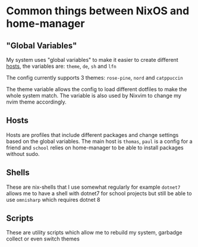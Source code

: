 # Common things between NixOS and home-manager

## "Global Variables"

My system uses "global variables" to make it easier to create different [hosts](#Hosts), the variables are: `theme`, `de`, `sh` and `lfn`

The config currently supports 3 themes: `rose-pine`, `nord` and `catppuccin`

The theme variable allows the config to load different dotfiles to make the whole system match. The variable is also used by Nixvim to change my nvim theme accordingly.

## Hosts

Hosts are profiles that include different packages and change settings based on the global variables. The main host is `thomas`, `paul` is a config for a friend and `school` relies on home-manager to be able to install packages without sudo.

## Shells

These are nix-shells that I use somewhat regularly for example `dotnet7` allows me to have a shell with dotnet7 for school projects but still be able to use `omnisharp` which requires dotnet 8

## Scripts

These are utility scripts which allow me to rebuild my system, garbadge collect or even switch themes
